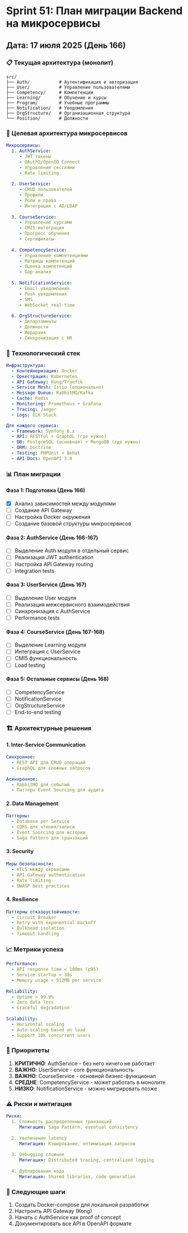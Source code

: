 # Sprint 51: План миграции Backend на микросервисы

## Дата: 17 июля 2025 (День 166)

### 📋 Текущая архитектура (монолит)

```
src/
├── Auth/           # Аутентификация и авторизация
├── User/           # Управление пользователями
├── Competency/     # Компетенции
├── Learning/       # Обучение и курсы
├── Program/        # Учебные программы
├── Notification/   # Уведомления
├── OrgStructure/   # Организационная структура
└── Position/       # Должности
```

### 🎯 Целевая архитектура микросервисов

```yaml
Микросервисы:
  1. AuthService:
     - JWT токены
     - OAuth2/OpenID Connect
     - Управление сессиями
     - Rate limiting
     
  2. UserService:
     - CRUD пользователей
     - Профили
     - Роли и права
     - Интеграция с AD/LDAP
     
  3. CourseService:
     - Управление курсами
     - CMI5 интеграция
     - Прогресс обучения
     - Сертификаты
     
  4. CompetencyService:
     - Управление компетенциями
     - Матрицы компетенций
     - Оценка компетенций
     - Gap-анализ
     
  5. NotificationService:
     - Email уведомления
     - Push уведомления
     - SMS
     - WebSocket real-time
     
  6. OrgStructureService:
     - Департаменты
     - Должности
     - Иерархия
     - Синхронизация с HR
```

### 🔧 Технологический стек

```yaml
Инфраструктура:
  - Контейнеризация: Docker
  - Оркестрация: Kubernetes
  - API Gateway: Kong/Traefik
  - Service Mesh: Istio (опционально)
  - Message Queue: RabbitMQ/Kafka
  - Cache: Redis
  - Monitoring: Prometheus + Grafana
  - Tracing: Jaeger
  - Logs: ELK Stack

Для каждого сервиса:
  - Framework: Symfony 6.x
  - API: RESTful + GraphQL (где нужно)
  - DB: PostgreSQL (основная) + MongoDB (где нужно)
  - ORM: Doctrine
  - Testing: PHPUnit + Behat
  - API Docs: OpenAPI 3.0
```

### 📊 План миграции

#### Фаза 1: Подготовка (День 166)
- [x] Анализ зависимостей между модулями
- [ ] Создание API Gateway
- [ ] Настройка Docker окружения
- [ ] Создание базовой структуры микросервисов

#### Фаза 2: AuthService (День 166-167)
- [ ] Выделение Auth модуля в отдельный сервис
- [ ] Реализация JWT authentication
- [ ] Настройка API Gateway routing
- [ ] Integration tests

#### Фаза 3: UserService (День 167)
- [ ] Выделение User модуля
- [ ] Реализация межсервисного взаимодействия
- [ ] Синхронизация с AuthService
- [ ] Performance tests

#### Фаза 4: CourseService (День 167-168)
- [ ] Выделение Learning модуля
- [ ] Интеграция с UserService
- [ ] CMI5 функциональность
- [ ] Load testing

#### Фаза 5: Остальные сервисы (День 168)
- [ ] CompetencyService
- [ ] NotificationService
- [ ] OrgStructureService
- [ ] End-to-end testing

### 🏗️ Архитектурные решения

#### 1. Inter-Service Communication
```yaml
Синхронное:
  - REST API для CRUD операций
  - GraphQL для сложных запросов
  
Асинхронное:
  - RabbitMQ для событий
  - Паттерн Event Sourcing для аудита
```

#### 2. Data Management
```yaml
Паттерны:
  - Database per Service
  - CQRS для чтения/записи
  - Event Sourcing для истории
  - Saga Pattern для транзакций
```

#### 3. Security
```yaml
Меры безопасности:
  - mTLS между сервисами
  - API Gateway authentication
  - Rate limiting
  - OWASP best practices
```

#### 4. Resilience
```yaml
Паттерны отказоустойчивости:
  - Circuit Breaker
  - Retry with exponential backoff
  - Bulkhead isolation
  - Timeout handling
```

### 📈 Метрики успеха

```yaml
Performance:
  - API response time < 100ms (p95)
  - Service startup < 30s
  - Memory usage < 512MB per service
  
Reliability:
  - Uptime > 99.9%
  - Zero data loss
  - Graceful degradation
  
Scalability:
  - Horizontal scaling
  - Auto-scaling based on load
  - Support 10k concurrent users
```

### 🚀 Приоритеты

1. **КРИТИЧНО**: AuthService - без него ничего не работает
2. **ВАЖНО**: UserService - core функциональность
3. **ВАЖНО**: CourseService - основной бизнес-функционал
4. **СРЕДНЕ**: CompetencyService - может работать в монолите
5. **НИЗКО**: NotificationService - можно мигрировать позже

### ⚠️ Риски и митигация

```yaml
Риски:
  1. Сложность распределенных транзакций
     Митигация: Saga Pattern, eventual consistency
     
  2. Увеличение latency
     Митигация: Кэширование, оптимизация запросов
     
  3. Debugging сложнее
     Митигация: Distributed tracing, centralized logging
     
  4. Дублирование кода
     Митигация: Shared libraries, code generation
```

### 📝 Следующие шаги

1. Создать Docker-compose для локальной разработки
2. Настроить API Gateway (Kong)
3. Начать с AuthService как proof of concept
4. Документировать все API в OpenAPI формате 